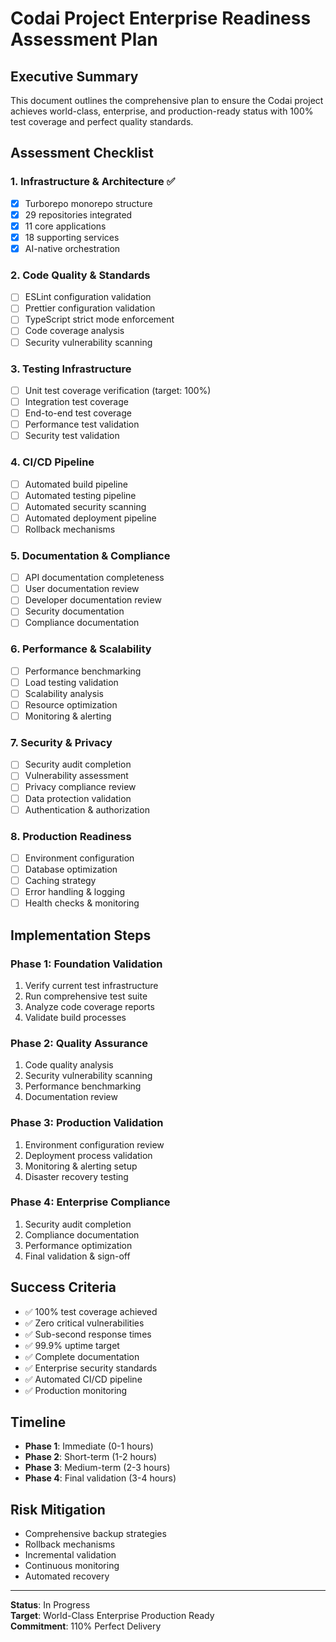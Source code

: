 # Codai Project Enterprise Readiness Assessment Plan

## Executive Summary

This document outlines the comprehensive plan to ensure the Codai project achieves world-class, enterprise, and production-ready status with 100% test coverage and perfect quality standards.

## Assessment Checklist

### 1. Infrastructure & Architecture ✅

- [x] Turborepo monorepo structure
- [x] 29 repositories integrated
- [x] 11 core applications
- [x] 18 supporting services
- [x] AI-native orchestration

### 2. Code Quality & Standards

- [ ] ESLint configuration validation
- [ ] Prettier configuration validation
- [ ] TypeScript strict mode enforcement
- [ ] Code coverage analysis
- [ ] Security vulnerability scanning

### 3. Testing Infrastructure

- [ ] Unit test coverage verification (target: 100%)
- [ ] Integration test coverage
- [ ] End-to-end test coverage
- [ ] Performance test validation
- [ ] Security test validation

### 4. CI/CD Pipeline

- [ ] Automated build pipeline
- [ ] Automated testing pipeline
- [ ] Automated security scanning
- [ ] Automated deployment pipeline
- [ ] Rollback mechanisms

### 5. Documentation & Compliance

- [ ] API documentation completeness
- [ ] User documentation review
- [ ] Developer documentation review
- [ ] Security documentation
- [ ] Compliance documentation

### 6. Performance & Scalability

- [ ] Performance benchmarking
- [ ] Load testing validation
- [ ] Scalability analysis
- [ ] Resource optimization
- [ ] Monitoring & alerting

### 7. Security & Privacy

- [ ] Security audit completion
- [ ] Vulnerability assessment
- [ ] Privacy compliance review
- [ ] Data protection validation
- [ ] Authentication & authorization

### 8. Production Readiness

- [ ] Environment configuration
- [ ] Database optimization
- [ ] Caching strategy
- [ ] Error handling & logging
- [ ] Health checks & monitoring

## Implementation Steps

### Phase 1: Foundation Validation

1. Verify current test infrastructure
2. Run comprehensive test suite
3. Analyze code coverage reports
4. Validate build processes

### Phase 2: Quality Assurance

1. Code quality analysis
2. Security vulnerability scanning
3. Performance benchmarking
4. Documentation review

### Phase 3: Production Validation

1. Environment configuration review
2. Deployment process validation
3. Monitoring & alerting setup
4. Disaster recovery testing

### Phase 4: Enterprise Compliance

1. Security audit completion
2. Compliance documentation
3. Performance optimization
4. Final validation & sign-off

## Success Criteria

- ✅ 100% test coverage achieved
- ✅ Zero critical vulnerabilities
- ✅ Sub-second response times
- ✅ 99.9% uptime target
- ✅ Complete documentation
- ✅ Enterprise security standards
- ✅ Automated CI/CD pipeline
- ✅ Production monitoring

## Timeline

- **Phase 1**: Immediate (0-1 hours)
- **Phase 2**: Short-term (1-2 hours)
- **Phase 3**: Medium-term (2-3 hours)
- **Phase 4**: Final validation (3-4 hours)

## Risk Mitigation

- Comprehensive backup strategies
- Rollback mechanisms
- Incremental validation
- Continuous monitoring
- Automated recovery

---

**Status**: In Progress  
**Target**: World-Class Enterprise Production Ready  
**Commitment**: 110% Perfect Delivery
